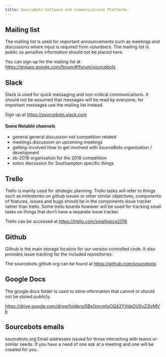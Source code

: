 ```yaml
---
title: SourceBots Software and communications Platforms.
---
```


## Mailing list

The mailing list is used for important announcements such as meetings and discussions where input is required from volunteers.
The mailing list is public so sensitive information should not be placed here.

You can sign up for the mailing list at https://groups.google.com/forum/#!forum/sourcebots

## Slack
Slack is used for quick messaging and non-critical communications.
It should not be assumed that messages will be read by everyone, for important messages use the mailing list instead.

Sign up at https://sourcebots.slack.com

#### Some Notable channels
* general general discussion not competition related
* meetings discussion on upcoming meetings
* getting-involved How to get involved with SourceBots organisation / development
* sb-2018 organisation for the 2018 competition
* soton discussion for Southampton specific things

## Trello

Trello is mainly used for strategic planning.
Trello tasks will refer to things such as milestones on github issues or other similar objectives, components of features, issues and bugs should be in the components issue tracker rather than trello.
Some trello boards however will be used for tracking small tasks on things that don’t have a separate issue tracker.

Trello can be accessed at https://trello.com/smallpeice2016


## Github

Github is the main storage location for our version controlled code.
It also provides issue tracking for the included repositories.

The sourcebots github org can be found at https://github.com/sourcebots

## Google Docs

The google docs folder is used to store information that cannot or should not be stored publicly.

https://drive.google.com/drive/folders/0Bx0mcmIgOQ42YVdaOU0yZ3IzMVk


## Sourcebots emails

sourcebots.org Email addresses issued for those interacting with teams or similar needs.
If you have a need of one ask at a meeting and one will be created for you.
